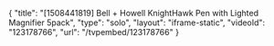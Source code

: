 {
    "title": "[1508441819] Bell + Howell KnightHawk Pen with Lighted Magnifier 5pack",
    "type": "solo",
    "layout": "iframe-static",
    "videoId": "123178766",
    "url": "\/tvpembed\/123178766"
}